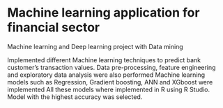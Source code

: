 # Machine learning application for financial sector
Machine learning and Deep learning project with Data mining

Implemented different Machine learning techniques to predict bank customer’s transaction values.
Data pre-processing, feature engineering and exploratory data analysis were also performed
Machine learning models such as Regression, Gradient boosting, ANN and XGboost were implemented
All these models where implemented in R using R Studio.
Model with the highest accuracy was selected.
